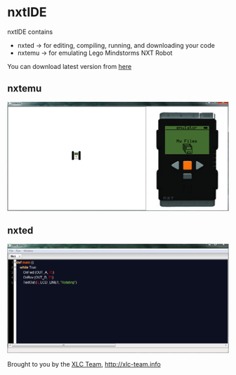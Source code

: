
nxtIDE
======

nxtIDE contains

* nxted  -> for editing, compiling, running, and downloading your code
* nxtemu -> for emulating Lego Mindstorms NXT Robot


You can download latest version from [here](https://github.com/xlcteam/nxtIDE/downloads)

nxtemu
------
![screenshot](https://github.com/xlcteam/nxtIDE/raw/master/nxtemu/screen/emuscreen.png)

nxted
-----
![screenshot](https://github.com/xlcteam/nxtIDE/raw/master/nxted/screen/edscreen.png)


Brought to you by the [XLC Team](https://github.com/xlcteam), http://xlc-team.info
